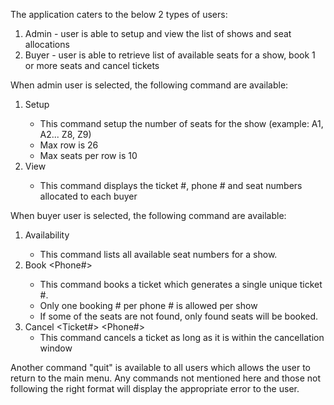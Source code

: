 The application caters to the below 2 types of users:
  
1. Admin - user is able to setup and view the list of shows and seat allocations
2. Buyer - user is able to retrieve list of available seats for a show, book 1 or more seats and cancel tickets
  
When admin user is selected, the following command are available:
1. Setup <Show Number> <Number of Rows> <Number of seats per row> <Cancellation window in minutes>
   - This command setup the number of seats for the show (example: A1, A2... Z8, Z9)
   - Max row is 26
   - Max seats per row is 10
2. View <Show Number>
   - This command displays the ticket #, phone # and seat numbers allocated to each buyer
   
When buyer user is selected, the following command are available:
1. Availability <Show Number>
   - This command lists all available seat numbers for a show.
2. Book <Show Number> <Phone#> <Comma separated list of seats>
   - This command books a ticket which generates a single unique ticket #.
   - Only one booking # per phone # is allowed per show
   - If some of the seats are not found, only found seats will be booked.
3. Cancel <Ticket#> <Phone#>
   - This command cancels a ticket as long as it is within the cancellation window
  
Another command "quit" is available to all users which allows the user to return to the main menu.
Any commands not mentioned here and those not following the right format will display the appropriate error to the user.
